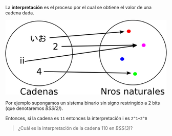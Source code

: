 La **interpretación** es el proceso por el cual se obtiene el valor de una cadena dada. 


![Interpretacion](https://raw.githubusercontent.com/Orga-UNQ/mumuki-guia-bajo-nivel-sistemas-de-numeracion/master/images/interpretar.png "Interpretacion")



Por ejemplo supongamos un sistema binario sin signo restringido a 2 bits (que denotaremos _BSS(2)_). 



Entonces, si la cadena es `11` entonces la interpretación i es `2^1+2^0`

>¿Cuál es la interpretación de la cadena 110 en _BSS(3)_?